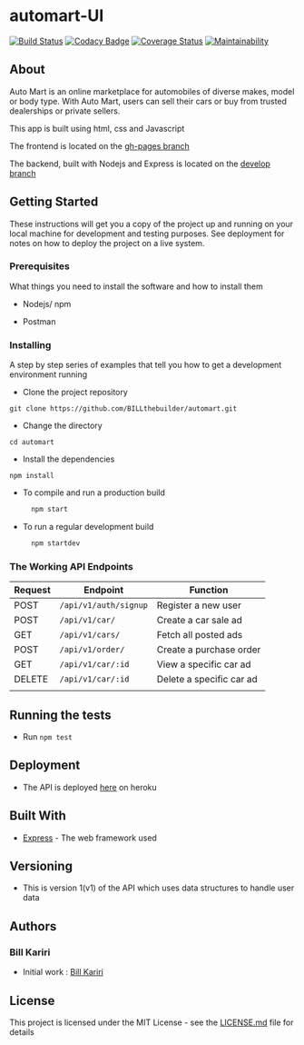 # automart-UI
[![Build Status](https://travis-ci.org/BILLthebuilder/automart.svg?branch=develop)](https://travis-ci.org/BILLthebuilder/automart)
[![Codacy Badge](https://api.codacy.com/project/badge/Grade/49ef39d76a524574a1a17377fd577175)](https://www.codacy.com/app/BILLthebuilder/automart?utm_source=github.com&amp;utm_medium=referral&amp;utm_content=BILLthebuilder/automart&amp;utm_campaign=Badge_Grade)
[![Coverage Status](https://coveralls.io/repos/github/BILLthebuilder/automart/badge.svg?branch=develop)](https://coveralls.io/github/BILLthebuilder/automart?branch=develop)
[![Maintainability](https://api.codeclimate.com/v1/badges/ffb1d05cd6ce559cedcb/maintainability)](https://codeclimate.com/github/BILLthebuilder/automart/maintainability)

## About

Auto Mart is an online marketplace for automobiles of diverse makes, model or body type. With Auto Mart, users can sell their cars or buy from trusted dealerships or private sellers.

This app is built using html, css and Javascript

The frontend is located on the [gh-pages branch](https://github.com/BILLthebuilder/automart/tree/gh-pages)

The backend, built with Nodejs and Express is located on the [develop branch](https://github.com/BILLthebuilder/automart/tree/develop)


## Getting Started

These instructions will get you a copy of the project up and running on your local machine for development and testing purposes. See deployment for notes on how to deploy the project on a live system.

### Prerequisites

What things you need to install the software and how to install them

* Nodejs/ npm 
  
* Postman
  
### Installing

A step by step series of examples that tell you how to get a development environment running

* Clone the project repository
  
`git clone https://github.com/BILLthebuilder/automart.git`

* Change the directory
  
`cd automart`

* Install the dependencies
  
`npm install`

* To compile and run a production build
    ```bash
      npm start 
    ```

* To run a regular development build
    ```bash
      npm startdev 
    ```

### The Working API Endpoints

| Request | Endpoint                              | Function                                          |
| ------- | ------------------------------------- | ------------------------------------------------- |
| POST    | `/api/v1/auth/signup`                 | Register a new user                               |
| POST    | `/api/v1/car/`                        | Create a car sale ad                              |
| GET     | `/api/v1/cars/`                       | Fetch all posted ads                              |
| POST    | `/api/v1/order/`                      | Create a purchase order                           |
| GET     |  `/api/v1/car/:id`                    | View a specific car ad                            |
| DELETE  | `/api/v1/car/:id`                     | Delete a specific car ad                          |
|         |                                       |                                                   |

## Running the tests

* Run  `npm test`

## Deployment

* The API is deployed [here](https://automart-api.herokuapp.com/) on heroku

## Built With

* [Express](http://expressjs.com) - The web framework used

## Versioning

* This is version 1(v1) of the API which uses data structures to handle user data 

## Authors

### Bill Kariri

* Initial work : [Bill Kariri](https://github.com/BILLthebuilder)

## License

This project is licensed under the MIT License - see the [LICENSE.md](LICENSE.md) file for details

